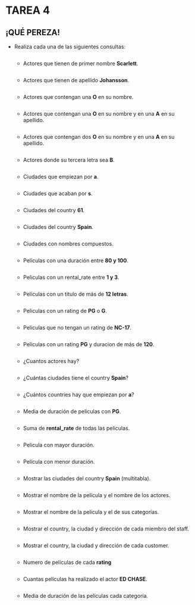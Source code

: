 # TAREA 4

## ¡QUÉ PEREZA!

- Realiza cada una de las siguientes consultas:
    
  ```sql

  ```
        
    - Actores que tienen de primer nombre __Scarlett__.
    
  ```sql

  ```
    
    - Actores que tienen de apellido __Johansson__.
    
  ```sql

  ```
    
    - Actores que contengan una __O__ en su nombre.
    
  ```sql

  ```
    
    - Actores que contengan una __O__ en su nombre y en una __A__ en su apellido.
    
  ```sql

  ```
    
    - Actores que contengan dos __O__ en su nombre y en una __A__ en su apellido.
    
  ```sql

  ```
    
    - Actores donde su tercera letra sea __B__.
    
  ```sql

  ```
    
    - Ciudades que empiezan por __a__.
    
  ```sql

  ```
    
    - Ciudades que acaban por __s__.
    
  ```sql

  ```
    
    - Ciudades del country __61__.
    
  ```sql

  ```
    
    - Ciudades del country __Spain__.
    
  ```sql

  ```
    
    - Ciudades con nombres compuestos.
    
  ```sql

  ```
    
    - Películas con una duración entre __80 y 100__.
    
  ```sql

  ```
    
    - Peliculas con un rental_rate entre __1 y 3__.
    
  ```sql

  ```
    
    -  Películas con un titulo de más de __12 letras__.
    
  ```sql

  ```
    
    - Peliculas con un rating de __PG__ o __G__.
    
  ```sql

  ```
    
    - Peliculas que no tengan un rating de __NC-17__.
    
  ```sql

  ```
    
    - Peliculas con un rating __PG__ y duracion de más de __120__.
    
  ```sql

  ```
    
    - ¿Cuantos actores hay?
    
  ```sql

  ```
    
    - ¿Cuántas ciudades tiene el country __Spain__?
    
  ```sql

  ```
    
    - ¿Cuántos countries hay que empiezan por __a__?
    
  ```sql

  ```
    
    - Media de duración de peliculas con __PG__.
    
  ```sql

  ```
    
    - Suma de __rental_rate__ de todas las peliculas.
    
  ```sql

  ```
    
    - Pelicula con mayor duración.
    
  ```sql

  ```
    
    - Película con menor duración.
    
  ```sql

  ```
    
    - Mostrar las ciudades del country __Spain__ (multitabla).
    
  ```sql

  ```
    
    - Mostrar el nombre de la película y el nombre de los actores.
    
  ```sql

  ```
    
    - Mostrar el nombre de la película y el de sus categorías.
    
  ```sql

  ```
    
    - Mostrar el country, la ciudad y dirección de cada miembro del staff.
    
  ```sql

  ```
    
    - Mostrar el country, la ciudad y dirección de cada customer.
    
  ```sql

  ```
    
    - Numero de películas de cada __rating__
       
  ```sql

  ```
    
    - Cuantas películas ha realizado el actor __ED CHASE__.

  ```sql

  ```
    
    - Media de duración de las películas cada categoría.
